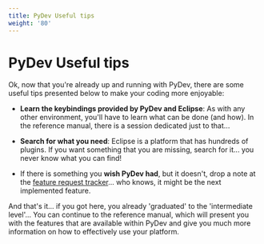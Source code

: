 ```yaml
---
title: PyDev Useful tips
weight: '80'
---
```


# PyDev Useful tips

Ok, now that you're already up and running with PyDev, there are some useful tips presented below to make your coding more enjoyable:

* **Learn the keybindings provided by PyDev and Eclipse**: As with any other environment, you'll have to learn what can be done (and how). In the reference manual, there is a session dedicated just to that...

* **Search for what you need**: Eclipse is a platform that has hundreds of plugins. If you want something that you are missing, search for it... you never know what you can find!

* If there is something you **wish PyDev had**, but it doesn't, drop a note at the [feature request tracker](http://sourceforge.net/tracker/?group_id=85796&atid=577332)... who knows, it might be the next implemented feature.

And that's it... if you got here, you already 'graduated' to the 'intermediate level'... You can continue to the reference manual, which will present you with the features that are available within PyDev and give you much more information on how to effectively use your platform.
